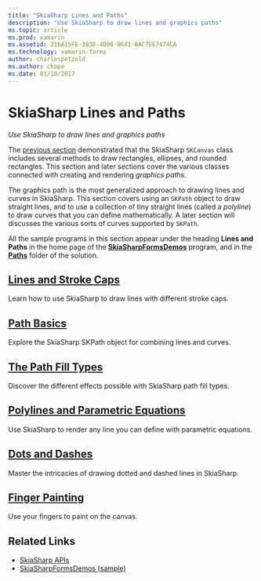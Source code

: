 ```yaml
---
title: "SkiaSharp Lines and Paths"
description: "Use SkiaSharp to draw lines and graphics paths"
ms.topic: article
ms.prod: xamarin
ms.assetid: 316A15FE-383D-4D06-8641-BAC7EE7474CA
ms.technology: xamarin-forms
author: charlespetzold
ms.author: chape
ms.date: 03/10/2017
---
```


# SkiaSharp Lines and Paths

_Use SkiaSharp to draw lines and graphics paths_

The [previous section](~/xamarin-forms/user-interface/graphics/skiasharp/basics/index.md) demonstrated that the SkiaSharp `SKCanvas` class includes several methods to draw rectangles, ellipses, and rounded rectangles. This section and later sections cover the various classes connected with creating and rendering *graphics paths*.

The graphics path is the most generalized approach to drawing lines and curves in SkiaSharp. This section covers using an `SKPath` object to draw straight lines, and to use a collection of tiny straight lines (called a *polyline*) to draw curves that you can define mathematically. A later section will discusses the various sorts of curves supported by `SKPath`.

All the sample programs in this section appear under the heading **Lines and Paths** in the home page of the [**SkiaSharpFormsDemos**](https://developer.xamarin.com/samples/xamarin-forms/SkiaSharpForms/SkiaSharpFormsDemos/) program, and in the [**Paths**](https://github.com/xamarin/xamarin-forms-samples/tree/master/SkiaSharpForms/SkiaSharpFormsDemos/SkiaSharpFormsDemos/SkiaSharpFormsDemos/Paths) folder of the solution.

## [Lines and Stroke Caps](lines.md)

Learn how to use SkiaSharp to draw lines with different stroke caps.

## [Path Basics](paths.md)

Explore the SkiaSharp SKPath object for combining lines and curves.

## [The Path Fill Types](fill-types.md)

Discover the different effects possible with SkiaSharp path fill types.

## [Polylines and Parametric Equations](polylines.md)

Use SkiaSharp to render any line you can define with parametric equations.

## [Dots and Dashes](dots.md)

Master the intricacies of drawing dotted and dashed lines in SkiaSharp.

## [Finger Painting](finger-paint.md)

Use your fingers to paint on the canvas.


## Related Links

- [SkiaSharp APIs](https://developer.xamarin.com/api/root/SkiaSharp/)
- [SkiaSharpFormsDemos (sample)](https://developer.xamarin.com/samples/xamarin-forms/SkiaSharpForms/SkiaSharpFormsDemos/)
